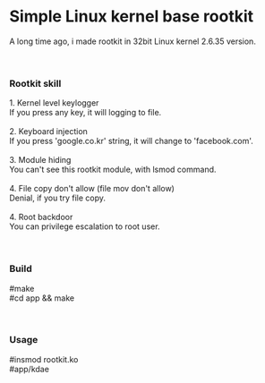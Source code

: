 <h1>Simple Linux kernel base rootkit</h1>
A long time ago, i made rootkit in 32bit Linux kernel 2.6.35 version.<br>
<br>
<br>
<h3>Rootkit skill</h3>
1. Kernel level keylogger<br>
If you press any key, it will logging to file.<br>
<br>
2. Keyboard injection<br>
If you press 'google.co.kr' string, it will change to 'facebook.com'.<br>
<br>
3. Module hiding<br>
You can't see this rootkit module, with lsmod command.<br>
<br>
4. File copy don't allow (file mov don't allow)<br>
Denial, if you try file copy.<br>
<br>
4. Root backdoor<br>
You can privilege escalation to root user.<br>
<br>
<br>
<h3>Build</h3>
&#35;make<br>
&#35;cd app && make<br>
<br>
<br>
<h3>Usage</h3>
&#35;insmod rootkit.ko<br>
&#35;app/kdae<br>

